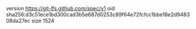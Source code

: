 version https://git-lfs.github.com/spec/v1
oid sha256:d3c51ece1bd300cad3b5e687d0253c89f64e72fcfcc1bbe18e2d948308da27ec
size 1524
